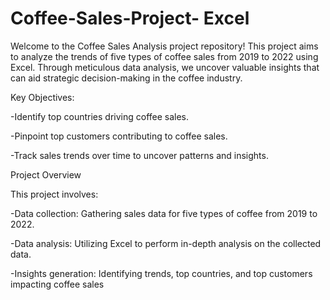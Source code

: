 # Coffee-Sales-Project- Excel 
Welcome to the Coffee Sales Analysis project repository! This project aims to analyze the trends of five types of coffee sales from 2019 to 2022 using Excel. Through meticulous data analysis, we uncover valuable insights that can aid strategic decision-making in the coffee industry.

Key Objectives: 

-Identify top countries driving coffee sales.

-Pinpoint top customers contributing to coffee sales.

-Track sales trends over time to uncover patterns and insights.

Project Overview

This project involves:

-Data collection: Gathering sales data for five types of coffee from 2019 to 2022.

-Data analysis: Utilizing Excel to perform in-depth analysis on the collected data.

-Insights generation: Identifying trends, top countries, and top customers impacting coffee sales
